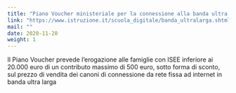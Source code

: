 ```yaml
---
title: "Piano Voucher ministeriale per la connessione alla banda ultra larga"
link: "https://www.istruzione.it/scuola_digitale/banda_ultralarga.shtml"
mail: ""
date: 2020-11-20
weight: 1
---
```


Il Piano Voucher prevede l’erogazione alle famiglie con ISEE inferiore ai 20.000 euro di un contributo massimo di 500 euro, sotto forma di sconto, sul prezzo di vendita dei canoni di connessione da rete fissa ad internet in banda ultra larga 